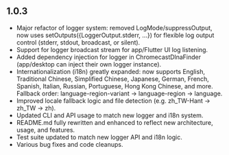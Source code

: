 ## 1.0.3

- Major refactor of logger system: removed LogMode/suppressOutput, now uses setOutputs({LoggerOutput.stderr, ...}) for flexible log output control (stderr, stdout, broadcast, or silent).
- Support for logger broadcast stream for app/Flutter UI log listening.
- Added dependency injection for logger in ChromecastDlnaFinder (app/desktop can inject their own logger instance).
- Internationalization (i18n) greatly expanded: now supports English, Traditional Chinese, Simplified Chinese, Japanese, German, French, Spanish, Italian, Russian, Portuguese, Hong Kong Chinese, and more. Fallback order: language-region-variant → language-region → language.
- Improved locale fallback logic and file detection (e.g. zh_TW-Hant → zh_TW → zh).
- Updated CLI and API usage to match new logger and i18n system.
- README.md fully rewritten and enhanced to reflect new architecture, usage, and features.
- Test suite updated to match new logger API and i18n logic.
- Various bug fixes and code cleanups.

